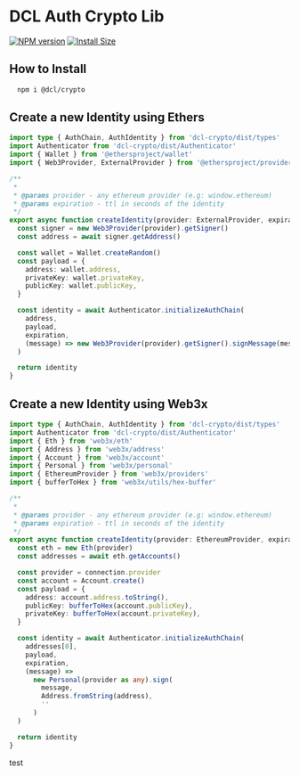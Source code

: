 # DCL Auth Crypto Lib

[![NPM version](https://badge.fury.io/js/dcl-crypto.svg)](https://npmjs.org/package/dcl-crypto@latest)
[![Install Size](https://packagephobia.now.sh/badge?p=dcl-crypto@latest)](https://packagephobia.now.sh/result?p=dcl-crypto@latest)

## How to Install

```bash
  npm i @dcl/crypto
```

## Create a new Identity using Ethers

```typescript
import type { AuthChain, AuthIdentity } from 'dcl-crypto/dist/types'
import Authenticator from 'dcl-crypto/dist/Authenticator'
import { Wallet } from '@ethersproject/wallet'
import { Web3Provider, ExternalProvider } from '@ethersproject/providers'

/**
 *
 * @params provider - any ethereum provider (e.g: window.ethereum)
 * @params expiration - ttl in seconds of the identity
 */
export async function createIdentity(provider: ExternalProvider, expiration: number): Promise<AuthIdentity> {
  const signer = new Web3Provider(provider).getSigner()
  const address = await signer.getAddress()

  const wallet = Wallet.createRandom()
  const payload = {
    address: wallet.address,
    privateKey: wallet.privateKey,
    publicKey: wallet.publicKey,
  }

  const identity = await Authenticator.initializeAuthChain(
    address,
    payload,
    expiration,
    (message) => new Web3Provider(provider).getSigner().signMessage(message)
  )

  return identity
}
```

## Create a new Identity using Web3x

```typescript
import type { AuthChain, AuthIdentity } from 'dcl-crypto/dist/types'
import Authenticator from 'dcl-crypto/dist/Authenticator'
import { Eth } from 'web3x/eth'
import { Address } from 'web3x/address'
import { Account } from 'web3x/account'
import { Personal } from 'web3x/personal'
import { EthereumProvider } from 'web3x/providers'
import { bufferToHex } from 'web3x/utils/hex-buffer'

/**
 *
 * @params provider - any ethereum provider (e.g: window.ethereum)
 * @params expiration - ttl in seconds of the identity
 */
export async function createIdentity(provider: EthereumProvider, expiration: number): Promise<AuthIdentity> {
  const eth = new Eth(provider)
  const addresses = await eth.getAccounts()

  const provider = connection.provider
  const account = Account.create()
  const payload = {
    address: account.address.toString(),
    publicKey: bufferToHex(account.publicKey),
    privateKey: bufferToHex(account.privateKey),
  }

  const identity = await Authenticator.initializeAuthChain(
    addresses[0],
    payload,
    expiration,
    (message) =>
      new Personal(provider as any).sign(
        message,
        Address.fromString(address),
        ''
      )
  )

  return identity
}
```
test
